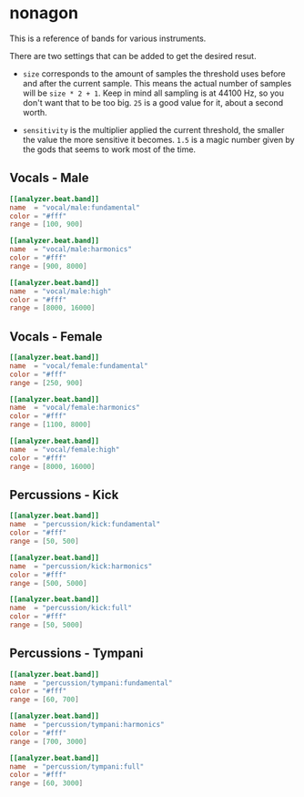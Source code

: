 nonagon
=======
This is a reference of bands for various instruments.

There are two settings that can be added to get the desired resut.

- `size` corresponds to the amount of samples the threshold uses before and
  after the current sample. This means the actual number of samples will be
  `size * 2 + 1`. Keep in mind all sampling is at 44100 Hz, so you don't want
  that to be too big. `25` is a good value for it, about a second worth.

- `sensitivity` is the multiplier applied the current threshold, the smaller
  the value the more sensitive it becomes. `1.5` is a magic number given by the
  gods that seems to work most of the time.

Vocals - Male
-------------
```toml
[[analyzer.beat.band]]
name  = "vocal/male:fundamental"
color = "#fff"
range = [100, 900]

[[analyzer.beat.band]]
name  = "vocal/male:harmonics"
color = "#fff"
range = [900, 8000]

[[analyzer.beat.band]]
name  = "vocal/male:high"
color = "#fff"
range = [8000, 16000]
```

Vocals - Female
---------------
```toml
[[analyzer.beat.band]]
name  = "vocal/female:fundamental"
color = "#fff"
range = [250, 900]

[[analyzer.beat.band]]
name  = "vocal/female:harmonics"
color = "#fff"
range = [1100, 8000]

[[analyzer.beat.band]]
name  = "vocal/female:high"
color = "#fff"
range = [8000, 16000]
```

Percussions - Kick
------------------
```toml
[[analyzer.beat.band]]
name  = "percussion/kick:fundamental"
color = "#fff"
range = [50, 500]

[[analyzer.beat.band]]
name  = "percussion/kick:harmonics"
color = "#fff"
range = [500, 5000]

[[analyzer.beat.band]]
name  = "percussion/kick:full"
color = "#fff"
range = [50, 5000]
```

Percussions - Tympani
---------------------
```toml
[[analyzer.beat.band]]
name  = "percussion/tympani:fundamental"
color = "#fff"
range = [60, 700]

[[analyzer.beat.band]]
name  = "percussion/tympani:harmonics"
color = "#fff"
range = [700, 3000]

[[analyzer.beat.band]]
name  = "percussion/tympani:full"
color = "#fff"
range = [60, 3000]
```

